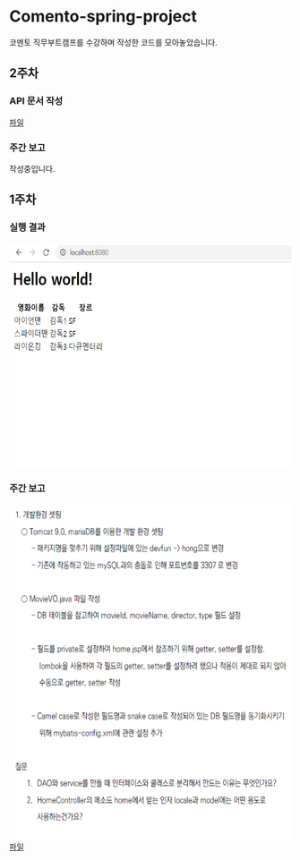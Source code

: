 # Comento-spring-project
코멘토 직무부트캠프를 수강하며 작성한 코드를 모아놓았습니다.

2주차
----------
### API 문서 작성
[파일](https://github.com/sunga201/Comento-spring-project/tree/2%EC%A3%BC%EC%B0%A8/%EB%AC%B8%EC%84%9C/2%EC%A3%BC%EC%B0%A8-API%20%EB%AC%B8%EC%84%9C%20%EC%9E%91%EC%84%B1)

### 주간 보고
작성중입니다.


1주차
----------
### 실행 결과
<img src="img/1주차/결과.png" height="400px" alt="week1_result"></img><br/>

### 주간 보고
<img src="img/1주차/주간보고.png" height="600px" alt="week1_report"></img><br/>
[파일](https://github.com/sunga201/Comento-spring-project/blob/1%EC%A3%BC%EC%B0%A8_%EA%B3%BC%EC%A0%9C/weekly_report/1%EC%A3%BC%EC%B0%A8/%EC%A3%BC%EA%B0%84%EB%B3%B4%EA%B3%A0.pdf)

